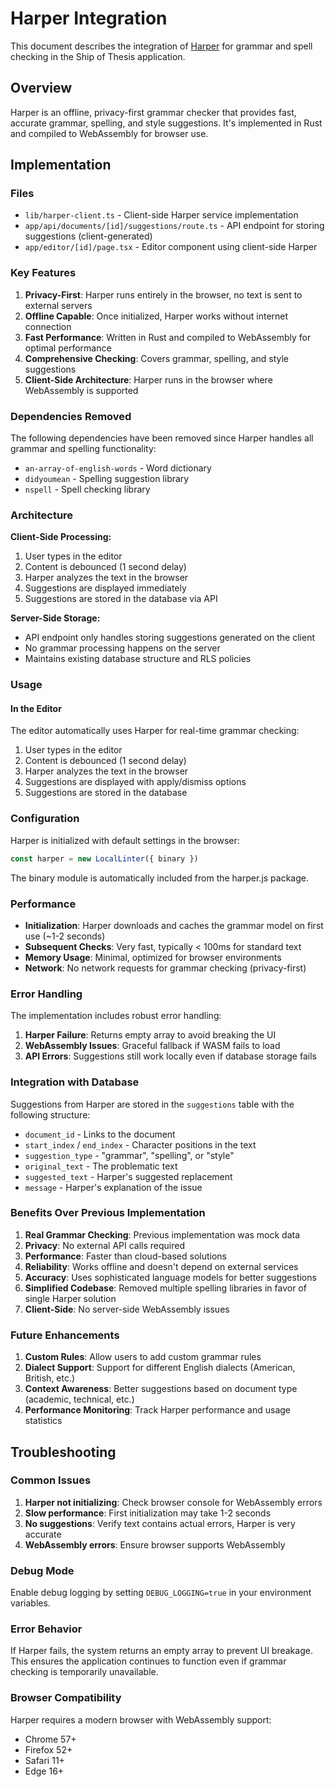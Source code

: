 # Harper Integration

This document describes the integration of [Harper](https://github.com/Automattic/harper) for grammar and spell checking in the Ship of Thesis application.

## Overview

Harper is an offline, privacy-first grammar checker that provides fast, accurate grammar, spelling, and style suggestions. It's implemented in Rust and compiled to WebAssembly for browser use.

## Implementation

### Files

- `lib/harper-client.ts` - Client-side Harper service implementation
- `app/api/documents/[id]/suggestions/route.ts` - API endpoint for storing suggestions (client-generated)
- `app/editor/[id]/page.tsx` - Editor component using client-side Harper

### Key Features

1. **Privacy-First**: Harper runs entirely in the browser, no text is sent to external servers
2. **Offline Capable**: Once initialized, Harper works without internet connection
3. **Fast Performance**: Written in Rust and compiled to WebAssembly for optimal performance
4. **Comprehensive Checking**: Covers grammar, spelling, and style suggestions
5. **Client-Side Architecture**: Harper runs in the browser where WebAssembly is supported

### Dependencies Removed

The following dependencies have been removed since Harper handles all grammar and spelling functionality:

- `an-array-of-english-words` - Word dictionary
- `didyoumean` - Spelling suggestion library
- `nspell` - Spell checking library

### Architecture

**Client-Side Processing:**
1. User types in the editor
2. Content is debounced (1 second delay)
3. Harper analyzes the text in the browser
4. Suggestions are displayed immediately
5. Suggestions are stored in the database via API

**Server-Side Storage:**
- API endpoint only handles storing suggestions generated on the client
- No grammar processing happens on the server
- Maintains existing database structure and RLS policies

### Usage

#### In the Editor

The editor automatically uses Harper for real-time grammar checking:

1. User types in the editor
2. Content is debounced (1 second delay)
3. Harper analyzes the text in the browser
4. Suggestions are displayed with apply/dismiss options
5. Suggestions are stored in the database

### Configuration

Harper is initialized with default settings in the browser:

```typescript
const harper = new LocalLinter({ binary })
```

The binary module is automatically included from the harper.js package.

### Performance

- **Initialization**: Harper downloads and caches the grammar model on first use (~1-2 seconds)
- **Subsequent Checks**: Very fast, typically < 100ms for standard text
- **Memory Usage**: Minimal, optimized for browser environments
- **Network**: No network requests for grammar checking (privacy-first)

### Error Handling

The implementation includes robust error handling:

1. **Harper Failure**: Returns empty array to avoid breaking the UI
2. **WebAssembly Issues**: Graceful fallback if WASM fails to load
3. **API Errors**: Suggestions still work locally even if database storage fails

### Integration with Database

Suggestions from Harper are stored in the `suggestions` table with the following structure:

- `document_id` - Links to the document
- `start_index` / `end_index` - Character positions in the text
- `suggestion_type` - "grammar", "spelling", or "style"
- `original_text` - The problematic text
- `suggested_text` - Harper's suggested replacement
- `message` - Harper's explanation of the issue

### Benefits Over Previous Implementation

1. **Real Grammar Checking**: Previous implementation was mock data
2. **Privacy**: No external API calls required
3. **Performance**: Faster than cloud-based solutions
4. **Reliability**: Works offline and doesn't depend on external services
5. **Accuracy**: Uses sophisticated language models for better suggestions
6. **Simplified Codebase**: Removed multiple spelling libraries in favor of single Harper solution
7. **Client-Side**: No server-side WebAssembly issues

### Future Enhancements

1. **Custom Rules**: Allow users to add custom grammar rules
2. **Dialect Support**: Support for different English dialects (American, British, etc.)
3. **Context Awareness**: Better suggestions based on document type (academic, technical, etc.)
4. **Performance Monitoring**: Track Harper performance and usage statistics

## Troubleshooting

### Common Issues

1. **Harper not initializing**: Check browser console for WebAssembly errors
2. **Slow performance**: First initialization may take 1-2 seconds
3. **No suggestions**: Verify text contains actual errors, Harper is very accurate
4. **WebAssembly errors**: Ensure browser supports WebAssembly

### Debug Mode

Enable debug logging by setting `DEBUG_LOGGING=true` in your environment variables.

### Error Behavior

If Harper fails, the system returns an empty array to prevent UI breakage. This ensures the application continues to function even if grammar checking is temporarily unavailable.

### Browser Compatibility

Harper requires a modern browser with WebAssembly support:
- Chrome 57+
- Firefox 52+
- Safari 11+
- Edge 16+ 